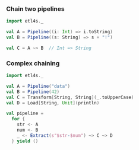 
### Chain two pipelines
```scala
import etl4s._

val A = Pipeline((i: Int) => i.toString)
val B = Pipeline((s: String) => s + "!")

val C = A ~> B  // Int => String
```

### Complex chaining
```scala
import etl4s._

val A = Pipeline("data")
val B = Pipeline(42)
val C = Transform[String, String](_.toUpperCase)
val D = Load[String, Unit](println)

val pipeline =
  for {
    str <- A
    num <- B
    _ <- Extract(s"$str-$num") ~> C ~> D
  } yield ()
```
